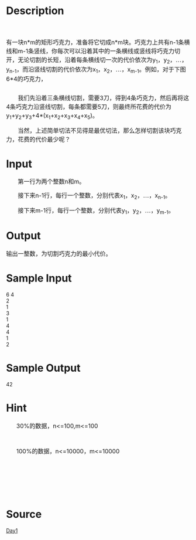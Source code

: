 
# Description

<div class="content"><p class="MsoNormal" style="text-indent: 24pt"><span class="Apple-style-span" style="font-size: medium"><br/>
</span><br clear="all" style="mso-ignore: vglayout"/>
<span style="font-size: 12pt; font-family: 宋体; mso-bidi-font-size: 10.0pt; mso-ascii-font-family: &#39;Times New Roman&#39;; mso-hansi-font-family: &#39;Times New Roman&#39;">有一块</span><span lang="EN-US" style="font-size: 12pt; mso-bidi-font-size: 10.0pt">n*m</span><span style="font-size: 12pt; font-family: 宋体; mso-bidi-font-size: 10.0pt; mso-ascii-font-family: &#39;Times New Roman&#39;; mso-hansi-font-family: &#39;Times New Roman&#39;">的矩形巧克力，准备将它切成</span><span lang="EN-US" style="font-size: 12pt; mso-bidi-font-size: 10.0pt">n*m</span><span style="font-size: 12pt; font-family: 宋体; mso-bidi-font-size: 10.0pt; mso-ascii-font-family: &#39;Times New Roman&#39;; mso-hansi-font-family: &#39;Times New Roman&#39;">块。巧克力上共有</span><span lang="EN-US" style="font-size: 12pt; mso-bidi-font-size: 10.0pt">n-1</span><span style="font-size: 12pt; font-family: 宋体; mso-bidi-font-size: 10.0pt; mso-ascii-font-family: &#39;Times New Roman&#39;; mso-hansi-font-family: &#39;Times New Roman&#39;">条横线和</span><span lang="EN-US" style="font-size: 12pt; mso-bidi-font-size: 10.0pt">m-1</span><span style="font-size: 12pt; font-family: 宋体; mso-bidi-font-size: 10.0pt; mso-ascii-font-family: &#39;Times New Roman&#39;; mso-hansi-font-family: &#39;Times New Roman&#39;">条竖线，你每次可以沿着其中的一条横线或竖线将巧克力切开，无论切割的长短，沿着每条横线切一次的代价依次为</span><span lang="EN-US" style="font-size: 12pt; mso-bidi-font-size: 10.0pt">y<sub>1</sub></span><span style="font-size: 12pt; font-family: 宋体; mso-bidi-font-size: 10.0pt; mso-ascii-font-family: &#39;Times New Roman&#39;; mso-hansi-font-family: &#39;Times New Roman&#39;">，</span><span lang="EN-US" style="font-size: 12pt; mso-bidi-font-size: 10.0pt">y<sub>2</sub></span><span style="font-size: 12pt; font-family: 宋体; mso-bidi-font-size: 10.0pt; mso-ascii-font-family: &#39;Times New Roman&#39;; mso-hansi-font-family: &#39;Times New Roman&#39;">，…，</span><span lang="EN-US" style="font-size: 12pt; mso-bidi-font-size: 10.0pt">y<sub>n-1</sub></span><span style="font-size: 12pt; font-family: 宋体; mso-bidi-font-size: 10.0pt; mso-ascii-font-family: &#39;Times New Roman&#39;; mso-hansi-font-family: &#39;Times New Roman&#39;">，而沿竖线切割的代价依次为</span><span lang="EN-US" style="font-size: 12pt; mso-bidi-font-size: 10.0pt">x<sub>1</sub></span><span style="font-size: 12pt; font-family: 宋体; mso-bidi-font-size: 10.0pt; mso-ascii-font-family: &#39;Times New Roman&#39;; mso-hansi-font-family: &#39;Times New Roman&#39;">，</span><span lang="EN-US" style="font-size: 12pt; mso-bidi-font-size: 10.0pt">x<sub>2</sub></span><span style="font-size: 12pt; font-family: 宋体; mso-bidi-font-size: 10.0pt; mso-ascii-font-family: &#39;Times New Roman&#39;; mso-hansi-font-family: &#39;Times New Roman&#39;">，…，</span><span lang="EN-US" style="font-size: 12pt; mso-bidi-font-size: 10.0pt">x<sub>m-1</sub></span><span style="font-size: 12pt; font-family: 宋体; mso-bidi-font-size: 10.0pt; mso-ascii-font-family: &#39;Times New Roman&#39;; mso-hansi-font-family: &#39;Times New Roman&#39;">。例如，对于下图</span><span lang="EN-US" style="font-size: 12pt; mso-bidi-font-size: 10.0pt">6*4</span><span style="font-size: 12pt; font-family: 宋体; mso-bidi-font-size: 10.0pt; mso-ascii-font-family: &#39;Times New Roman&#39;; mso-hansi-font-family: &#39;Times New Roman&#39;">的巧克力，</span></p>
<p class="MsoNormal" style="text-indent: 24pt"><img alt="" src="source/bzoj/2430/img/aHR0cHM6Ly9seWRzeS5jb20vSnVkZ2VPbmxpbmUvdXBsb2FkLzIwMTEwOC8xMSgyKS5qcGc=.jpg"/></p>
<p class="MsoNormal" style="text-indent: 24pt"><span style="font-size: 12pt; font-family: 宋体; mso-bidi-font-size: 10.0pt; mso-ascii-font-family: &#39;Times New Roman&#39;; mso-hansi-font-family: &#39;Times New Roman&#39;">我们先沿着三条横线切割，需要</span><span lang="EN-US" style="font-size: 12pt; mso-bidi-font-size: 10.0pt">3</span><span style="font-size: 12pt; font-family: 宋体; mso-bidi-font-size: 10.0pt; mso-ascii-font-family: &#39;Times New Roman&#39;; mso-hansi-font-family: &#39;Times New Roman&#39;">刀，得到</span><span lang="EN-US" style="font-size: 12pt; mso-bidi-font-size: 10.0pt">4</span><span style="font-size: 12pt; font-family: 宋体; mso-bidi-font-size: 10.0pt; mso-ascii-font-family: &#39;Times New Roman&#39;; mso-hansi-font-family: &#39;Times New Roman&#39;">条巧克力，然后再将这</span><span lang="EN-US" style="font-size: 12pt; mso-bidi-font-size: 10.0pt">4</span><span style="font-size: 12pt; font-family: 宋体; mso-bidi-font-size: 10.0pt; mso-ascii-font-family: &#39;Times New Roman&#39;; mso-hansi-font-family: &#39;Times New Roman&#39;">条巧克力沿竖线切割，每条都需要</span><span lang="EN-US" style="font-size: 12pt; mso-bidi-font-size: 10.0pt">5</span><span style="font-size: 12pt; font-family: 宋体; mso-bidi-font-size: 10.0pt; mso-ascii-font-family: &#39;Times New Roman&#39;; mso-hansi-font-family: &#39;Times New Roman&#39;">刀，则最终所花费的代价为</span><span lang="EN-US" style="font-size: 12pt; mso-bidi-font-size: 10.0pt">y<sub>1</sub>+y<sub>2</sub>+y<sub>3</sub>+4*(x<sub>1</sub>+x<sub>2</sub>+x<sub>3</sub>+x<sub>4</sub>+x<sub>5</sub>)</span><span style="font-size: 12pt; font-family: 宋体; mso-bidi-font-size: 10.0pt; mso-ascii-font-family: &#39;Times New Roman&#39;; mso-hansi-font-family: &#39;Times New Roman&#39;">。</span><span lang="EN-US" style="font-size: 12pt; mso-bidi-font-size: 10.0pt"><o:p></o:p></span></p>
<p class="MsoNormal" style="text-indent: 24pt"><span style="font-size: 12pt; font-family: 宋体; mso-bidi-font-size: 10.0pt; mso-ascii-font-family: &#39;Times New Roman&#39;; mso-hansi-font-family: &#39;Times New Roman&#39;">当然，上述简单切法不见得是最优切法，那么怎样切割该块巧克力，花费的代价最少呢？</span><span lang="EN-US" style="font-size: 12pt; mso-bidi-font-size: 10.0pt"><o:p></o:p></span></p>
<p></p></div>

# Input

<div class="content"><p class="MsoNormal" style="text-indent: 24pt"><span style="font-size: 12pt; font-family: 宋体; mso-bidi-font-size: 10.0pt; mso-ascii-font-family: &#39;Times New Roman&#39;; mso-hansi-font-family: &#39;Times New Roman&#39;">第一行为两个整数</span><span lang="EN-US" style="font-size: 12pt; mso-bidi-font-size: 10.0pt">n</span><span style="font-size: 12pt; font-family: 宋体; mso-bidi-font-size: 10.0pt; mso-ascii-font-family: &#39;Times New Roman&#39;; mso-hansi-font-family: &#39;Times New Roman&#39;">和</span><span lang="EN-US" style="font-size: 12pt; mso-bidi-font-size: 10.0pt">m</span><span style="font-size: 12pt; font-family: 宋体; mso-bidi-font-size: 10.0pt; mso-ascii-font-family: &#39;Times New Roman&#39;; mso-hansi-font-family: &#39;Times New Roman&#39;">。</span><span lang="EN-US" style="font-size: 12pt; mso-bidi-font-size: 10.0pt"><o:p></o:p></span></p>
<p class="MsoNormal" style="text-indent: 24pt"><span style="font-size: 12pt; font-family: 宋体; mso-bidi-font-size: 10.0pt; mso-ascii-font-family: &#39;Times New Roman&#39;; mso-hansi-font-family: &#39;Times New Roman&#39;">接下来</span><span lang="EN-US" style="font-size: 12pt; mso-bidi-font-size: 10.0pt">n-1</span><span style="font-size: 12pt; font-family: 宋体; mso-bidi-font-size: 10.0pt; mso-ascii-font-family: &#39;Times New Roman&#39;; mso-hansi-font-family: &#39;Times New Roman&#39;">行，每行一个整数，分别代表</span><span lang="EN-US" style="font-size: 12pt; mso-bidi-font-size: 10.0pt">x<sub>1</sub></span><span style="font-size: 12pt; font-family: 宋体; mso-bidi-font-size: 10.0pt; mso-ascii-font-family: &#39;Times New Roman&#39;; mso-hansi-font-family: &#39;Times New Roman&#39;">，</span><span lang="EN-US" style="font-size: 12pt; mso-bidi-font-size: 10.0pt">x<sub>2</sub></span><span style="font-size: 12pt; font-family: 宋体; mso-bidi-font-size: 10.0pt; mso-ascii-font-family: &#39;Times New Roman&#39;; mso-hansi-font-family: &#39;Times New Roman&#39;">，…，</span><span lang="EN-US" style="font-size: 12pt; mso-bidi-font-size: 10.0pt">x<sub>n-1</sub></span><span style="font-size: 12pt; font-family: 宋体; mso-bidi-font-size: 10.0pt; mso-ascii-font-family: &#39;Times New Roman&#39;; mso-hansi-font-family: &#39;Times New Roman&#39;">。</span><span lang="EN-US" style="font-size: 12pt; mso-bidi-font-size: 10.0pt"><o:p></o:p></span></p>
<p class="MsoNormal" style="text-indent: 24pt"><span style="font-size: 12pt; font-family: 宋体; mso-bidi-font-size: 10.0pt; mso-ascii-font-family: &#39;Times New Roman&#39;; mso-hansi-font-family: &#39;Times New Roman&#39;">接下来</span><span lang="EN-US" style="font-size: 12pt; mso-bidi-font-size: 10.0pt">m-1</span><span style="font-size: 12pt; font-family: 宋体; mso-bidi-font-size: 10.0pt; mso-ascii-font-family: &#39;Times New Roman&#39;; mso-hansi-font-family: &#39;Times New Roman&#39;">行，每行一个整数，分别代表</span><span lang="EN-US" style="font-size: 12pt; mso-bidi-font-size: 10.0pt">y<sub>1</sub></span><span style="font-size: 12pt; font-family: 宋体; mso-bidi-font-size: 10.0pt; mso-ascii-font-family: &#39;Times New Roman&#39;; mso-hansi-font-family: &#39;Times New Roman&#39;">，</span><span lang="EN-US" style="font-size: 12pt; mso-bidi-font-size: 10.0pt">y<sub>2</sub></span><span style="font-size: 12pt; font-family: 宋体; mso-bidi-font-size: 10.0pt; mso-ascii-font-family: &#39;Times New Roman&#39;; mso-hansi-font-family: &#39;Times New Roman&#39;">，…，</span><span lang="EN-US" style="font-size: 12pt; mso-bidi-font-size: 10.0pt">y<sub>m-1</sub></span><span style="font-size: 12pt; font-family: 宋体; mso-bidi-font-size: 10.0pt; mso-ascii-font-family: &#39;Times New Roman&#39;; mso-hansi-font-family: &#39;Times New Roman&#39;">。</span><span lang="EN-US" style="font-size: 12pt; mso-bidi-font-size: 10.0pt"><o:p></o:p></span></p>
<p></p></div>

# Output

<div class="content"><p><span style="font-size: 12pt; font-family: 宋体; mso-bidi-font-size: 10.0pt; mso-ascii-font-family: &#39;Times New Roman&#39;; mso-hansi-font-family: &#39;Times New Roman&#39;; mso-bidi-font-family: &#39;Times New Roman&#39;; mso-font-kerning: 1.0pt; mso-ansi-language: EN-US; mso-fareast-language: ZH-CN; mso-bidi-language: AR-SA">输出一整数，为切割巧克力的最小代价。</span></p>
<p></p></div>

# Sample Input

<div class="content"><span class="sampledata">6 4<br/>
2<br/>
1<br/>
3<br/>
1<br/>
4<br/>
4<br/>
1<br/>
2<br/>
</span></div>

# Sample Output

<div class="content"><span class="sampledata">42</span></div>

# Hint

<div class="content"><p></p><p class="MsoNormal" style="margin-left: 21pt; mso-para-margin-left: 2.0gd; tab-stops: 108.0pt"><span lang="EN-US" style="font-size: 12pt; mso-bidi-font-size: 10.0pt">30%</span><span style="font-size: 12pt; font-family: 宋体; mso-bidi-font-size: 10.0pt; mso-ascii-font-family: &#39;Times New Roman&#39;; mso-hansi-font-family: &#39;Times New Roman&#39;">的数据，</span><span lang="EN-US" style="font-size: 12pt; mso-bidi-font-size: 10.0pt">n&lt;=100,m&lt;=100<o:p></o:p></span></p><br/>
<p class="MsoNormal" style="margin-left: 21pt; mso-para-margin-left: 2.0gd"><span lang="EN-US" style="font-size: 12pt; mso-bidi-font-size: 10.0pt">100%</span><span style="font-size: 12pt; font-family: 宋体; mso-bidi-font-size: 10.0pt; mso-ascii-font-family: &#39;Times New Roman&#39;; mso-hansi-font-family: &#39;Times New Roman&#39;">的数据，</span><span lang="EN-US" style="font-size: 12pt; mso-bidi-font-size: 10.0pt">n&lt;=10000</span><span style="font-size: 12pt; font-family: 宋体; mso-bidi-font-size: 10.0pt; mso-ascii-font-family: &#39;Times New Roman&#39;; mso-hansi-font-family: &#39;Times New Roman&#39;">，</span><span lang="EN-US" style="font-size: 12pt; mso-bidi-font-size: 10.0pt">m&lt;=10000<o:p></o:p></span></p><br/>
<p class="MsoNormal" align="center" style="text-align: center"><b style="mso-bidi-font-weight: normal"><span lang="EN-US" style="font-size: 18pt; color: red; mso-bidi-font-size: 10.0pt"><o:p> </o:p></span></b></p><br/>
<p></p><p></p></div>

# Source

<div class="content"><p><a href="problemset.php?search=Day1">Day1</a></p></div>

